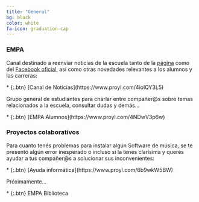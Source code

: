 ```yaml
---
title: "General"
bg: black
color: white
fa-icon: graduation-cap
---
```



<!---
No poner los links de t.joinchat directamente,
usar https://www.protectyourlinks.com/ para obtener
un link corto protegido por captcha
--->

### EMPA

<p class="texto-justificado"> Canal destinado a reenviar noticias de la escuela tanto de la <a href="https://www.empa.edu.ar">página</a> como del <a href="https://www.facebook.com/groups/1420915878161119/">Facebook oficial</a>, así como otras novedades relevantes a los alumnos y las carreras: </p>
* {:.btn} <i class="fas fa-newspaper"></i>[Canal de Noticias](https://www.proyl.com/4iolQY3L5)

<p class="texto-justificado"> Grupo general de estudiantes para charlar entre compañer@s sobre temas relacionados a la escuela, consultar dudas y demás... </p>
* {:.btn} <i class="fas fa-users"></i>[EMPA Alumnos](https://www.proyl.com/4NDwV3p6w)



### Proyectos colaborativos

<p class="texto-justificado"> Para cuanto tenés problemas para instalar algún Software de música, se te presentó algún error inesperado o incluso si la tenés clarísima y querés ayudar a tus compañer@s a solucionar sus inconvenientes:</p>
*  {:.btn} <i class="fas fa-laptop"></i>[Ayuda informática](https://www.proyl.com/6b9wkW5BW) 

<p class="texto-justificado"> Próximamente...</p>
*  {:.btn} <i class="fas fa-globe-americas"></i>EMPA Biblioteca  



